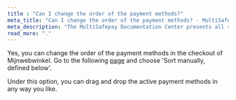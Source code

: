 ```yaml
---
title : "Can I change the order of the payment methods?"
meta_title: "Can I change the order of the payment methods? - MultiSafepay Docs"
meta_description: "The MultiSafepay Documentation Center presents all relevant information about our Plugins and API. You can also find support pages for Payment Methods, Tools and General Questions as well as the contact details of our Support and Integration Teams."
read_more: "."
---
```


Yes, you can change the order of the payment methods in the checkout of Mijnwebwinkel. Go to the following [page](https://www.mijnwebwinkel.nl/beheer/payment/sorting) and choose 'Sort manually, defined below'.

Under this option, you can drag and drop the active payment methods in any way you like.